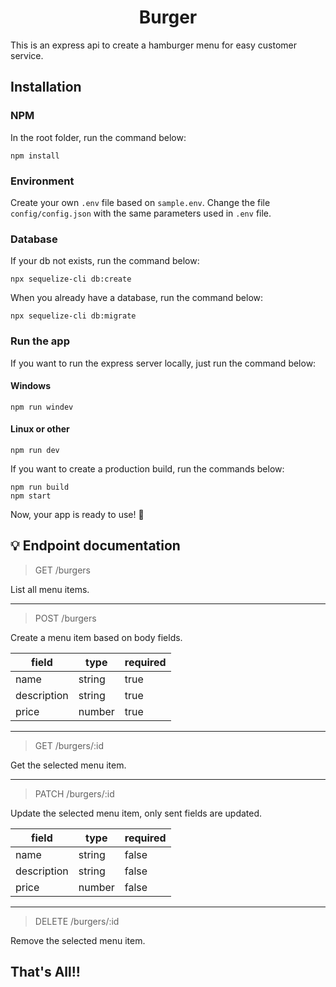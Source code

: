 <h1 align="center">Burger</h1>

This is an express api to create a hamburger menu for easy customer service.

## Installation

### NPM
In the root folder, run the command below:
```batch
npm install
```

### Environment
Create your own `.env` file based on `sample.env`.
Change the file `config/config.json` with the same parameters used in `.env` file.

### Database
If your db not exists, run the command below:
```batch
npx sequelize-cli db:create
```

When you already have a database, run the command below:
```batch
npx sequelize-cli db:migrate
```

### Run the app
If you want to run the express server locally, just run the command below:
#### Windows
```batch
npm run windev
```

#### Linux or other
```batch
npm run dev
```

If you want to create a production build, run the commands below:
```batch
npm run build
npm start
```

Now, your app is ready to use! :running:

## :bulb: Endpoint documentation
> GET /burgers

List all menu items.

---
> POST /burgers

Create a menu item based on body fields.

| field       | type   | required |
|-------------|--------|----------|
| name        | string | true     |
| description | string | true     |
| price       | number | true     |

---
> GET /burgers/:id

Get the selected menu item.

---
> PATCH /burgers/:id

Update the selected menu item, only sent fields are updated.

| field       | type   | required |
|-------------|--------|----------|
| name        | string | false    |
| description | string | false    |
| price       | number | false    |

---
> DELETE /burgers/:id

Remove the selected menu item.

## That's All!!
